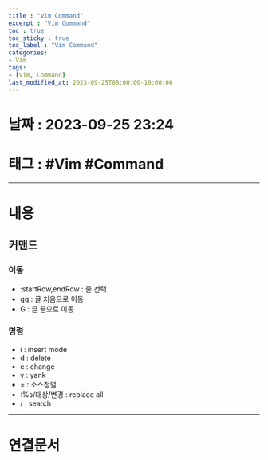 ```yaml
---
title : "Vim Command"
excerpt : "Vim Command"
toc : true
toc_sticky : true
toc_label : "Vim Command"
categories:
- Vim
tags:
- [Vim, Command]
last_modified_at: 2023-09-25T08:00:00-10:00:00
---
```


# 날짜 : 2023-09-25 23:24

# 태그 : #Vim #Command
---

# 내용

## 커맨드

### 이동
- :startRow,endRow : 줄 선택
- gg : 글 처음으로 이동
- G : 글 끝으로 이동

### 명령
- i : insert mode
- d : delete
- c : change
- y : yank
- = : 소스정렬
- :%s/대상/변경 : replace all
- / : search

---

# 연결문서

